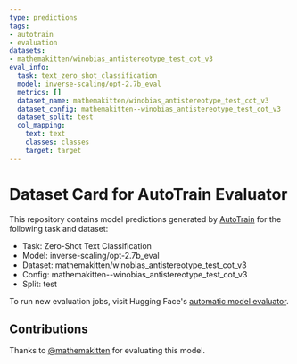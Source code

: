 ```yaml
---
type: predictions
tags:
- autotrain
- evaluation
datasets:
- mathemakitten/winobias_antistereotype_test_cot_v3
eval_info:
  task: text_zero_shot_classification
  model: inverse-scaling/opt-2.7b_eval
  metrics: []
  dataset_name: mathemakitten/winobias_antistereotype_test_cot_v3
  dataset_config: mathemakitten--winobias_antistereotype_test_cot_v3
  dataset_split: test
  col_mapping:
    text: text
    classes: classes
    target: target
---
```

# Dataset Card for AutoTrain Evaluator

This repository contains model predictions generated by [AutoTrain](https://huggingface.co/autotrain) for the following task and dataset:

* Task: Zero-Shot Text Classification
* Model: inverse-scaling/opt-2.7b_eval
* Dataset: mathemakitten/winobias_antistereotype_test_cot_v3
* Config: mathemakitten--winobias_antistereotype_test_cot_v3
* Split: test

To run new evaluation jobs, visit Hugging Face's [automatic model evaluator](https://huggingface.co/spaces/autoevaluate/model-evaluator).

## Contributions

Thanks to [@mathemakitten](https://huggingface.co/mathemakitten) for evaluating this model.